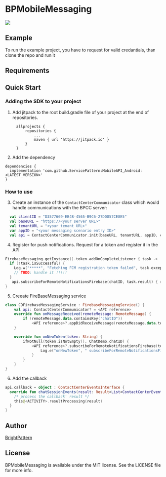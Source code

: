 # BPMobileMessaging

[![](https://jitpack.io/v/ServicePattern/MobileAPI_Android.svg)](https://jitpack.io/#ServicePattern/MobileAPI_Android)

## Example

To run the example project, you have to request for valid credantials, than clone the repo and run it

## Requirements

## Quick Start
### Adding the SDK to your project

1. Add jitpack to the root build.gradle file of your project at the end of repositories.
```
     allprojects {
         repositories {
             ...
             maven { url 'https://jitpack.io' }
         }
     }

```

2. Add the dependency
```
dependencies {
  implementation 'com.github.ServicePattern:MobileAPI_Android:<LATEST_VERSION>'
}
```

### How to use

3. Сreate an instance of the `ContactCenterCommunicator` class which would handle communications with the BPCC server:
```kotlin
  val clientID = "D3577669-EB4B-4565-B9C6-27DD857CE8E5"
  val baseURL = "https://<your server URL>"
  val tenantURL = "<your tenant URL>"
  var appID = "<your messaging scenario entry ID>"
  val api = ContactCenterCommunicator.init(baseURL, tenantURL, appID, clientID, applicationContext)
```

4. Register for push notifications. Request for a token and register it in the API
```kotlin
FirebaseMessaging.getInstance().token.addOnCompleteListener { task ->
  if (!task.isSuccessful) {
    Log.w("*****", "Fetching FCM registration token failed", task.exception)
    // TODO: handle it !!!!!
  }
   api.subscribeForRemoteNotificationsFirebase(chatID, task.result) { r -> resultProcessing(r) /* define a result processing function */}
}
```

5. Creeate FireBaseMessaging service
```kotlin
class CDFirebaseMessagingService : FirebaseMessagingService() {
    val api: ContactCenterCommunicator? = <API reference>
    override fun onMessageReceived(remoteMessage: RemoteMessage) {
        if (remoteMessage.data.containsKey("chatID"))
            <API reference>?.appDidReceiveMessage(remoteMessage.data.toMap())
    }

    override fun onNewToken(token: String) {
        ifNotNull(token.isNotEmpty(), ChatDemo.chatID) {
            <API reference>?.subscribeForRemoteNotificationsFirebase(token, ChatDemo.chatID) {
                Log.e("onNewToken", " subscribeForRemoteNotificationsFirebase > $it")
            }
        }
    }
}
```

6. Add the callback
```kotlin
api.callback = object : ContactCenterEventsInterface {
  override fun chatSessionEvents(result: Result<List<ContactCenterEvent>, Error>) {
    /* process the callback' result */
    this@<ACTIVITY>.resultProcessing(result)
  }
}
```

## Author

[BrightPattern](https://brightpattern.com)

## License

BPMobileMessaging is available under the MIT license. See the LICENSE file for more info.
